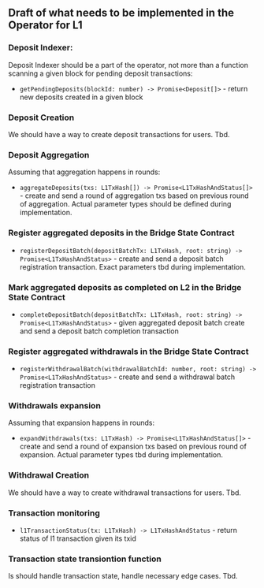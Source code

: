 ## Draft of what needs to be implemented in the Operator for L1

### Deposit Indexer:

Deposit Indexer should be a part of the operator, not more than a function scanning a given block for pending deposit transactions:

- `getPendingDeposits(blockId: number) -> Promise<Deposit[]>` - return new deposits created in a given block

### Deposit Creation

We should have a way to create deposit transactions for users. Tbd.

### Deposit Aggregation

Assuming that aggregation happens in rounds:

- `aggregateDeposits(txs: L1TxHash[]) -> Promise<L1TxHashAndStatus[]>` - create and send a round of aggregation txs based on previous round of aggregation. Actual parameter types should be defined during implementation.

### Register aggregated deposits in the Bridge State Contract

- `registerDepositBatch(depositBatchTx: L1TxHash, root: string) -> Promise<L1TxHashAndStatus>` - create and send a deposit batch registration transaction. Exact parameters tbd during implementation.

### Mark aggregated deposits as completed on L2 in the Bridge State Contract

- `completeDepositBatch(depositBatchTx: L1TxHash, root: string) -> Promise<L1TxHashAndStatus>` - given aggregated deposit batch create and send a deposit batch completion transaction

### Register aggregated withdrawals in the Bridge State Contract

- `registerWithdrawalBatch(withdrawalBatchId: number, root: string) -> Promise<L1TxHashAndStatus>` - create and send a withdrawal batch registration transaction



### Withdrawals expansion

Assuming that expansion happens in rounds:

- `expandWithdrawals(txs: L1TxHash) -> Promise<L1TxHashAndStatus[]>` - create and send a round of expansion txs based on previous round of expansion. Actual parameter types tbd during implementation.

### Withdrawal Creation

We should have a way to create withdrawal transactions for users. Tbd.

### Transaction monitoring

- `l1TransactionStatus(tx: L1TxHash) -> L1TxHashAndStatus` - return status of l1 transaction given its txid

### Transaction state transiontion function

Is should handle transaction state, handle necessary edge cases. Tbd.
